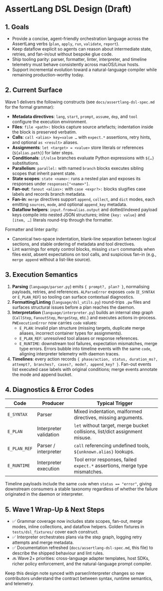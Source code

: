 # AssertLang DSL Design (Draft)

## 1. Goals
- Provide a concise, agent-friendly orchestration language across the AssertLang verbs (`plan`, `apply`, `run`, `validate`, `report`).
- Keep dataflow explicit so agents can reason about intermediate state, retries, and fan-in/out without bespoke glue code.
- Ship tooling parity: parser, formatter, linter, interpreter, and timeline telemetry must behave consistently across macOS/Linux hosts.
- Support incremental evolution toward a natural-language compiler while remaining production-worthy today.

## 2. Current Surface
Wave 1 delivers the following constructs (see `docs/assertlang-dsl-spec.md` for the formal grammar):

- **Metadata directives**: `lang`, `start`, `prompt`, `assume`, `dep`, and `tool` configure the execution environment.
- **Files**: `file <path>:` blocks capture source artefacts; indentation inside the block is preserved verbatim.
- **Calls**: `call <alias> key=value …` with `expect.*` assertions, retry hints, and optional `as <result>` aliases.
- **Assignments**: `let <target> = <value>` store literals or references (`${alias.path}`) for later steps.
- **Conditionals**: `if/else` branches evaluate Python expressions with `${…}` substitutions.
- **Parallelism**: `parallel:` with named `branch` blocks executes sibling scopes that inherit parent state.
- **State scopes**: `state <name>:` runs a nested plan and exposes its responses under `responses["<name>"]`.
- **Fan-out**: `fanout <alias>:` with `case <expr?>:` blocks slugifies case labels and records branch metadata.
- **Fan-in**: `merge` directives support `append`, `collect`, and `dict` modes, each emitting `sources`, `mode`, and optional `append_key` metadata.
- **Dataflow helpers**: `input.from=alias.output` and dotted/indexed payload keys compile into nested JSON structures; inline `{key: value}` and `[item, …]` literals round-trip through the formatter.

Formatter and linter parity:
- Canonical two-space indentation, blank-line separation between logical sections, and stable ordering of metadata and tool directives.
- Lint warnings for empty control blocks, missing `start` commands when files exist, absent expectations on tool calls, and suspicious fan-in (e.g., `merge append` without a list-like source).

## 3. Execution Semantics
1. **Parsing** (`language/parser.py`) emits `{ prompt?, plan? }`, normalising payloads, retries, and references. `ALParseError` exposes `code` (`E_SYNTAX` or `E_PLAN_REF`) so tooling can surface contextual diagnostics.
2. **Formatting/Linting** (`language/dsl_utils.py`) round-trips `.pw` files and surfaces structural issues before a plan reaches the daemon.
3. **Interpretation** (`language/interpreter.py`) builds an internal step graph (`CallStep`, `FanoutStep`, `MergeStep`, etc.) and executes actions in-process. `PWExecutionError` now carries `code` values:
   - `E_PLAN`: invalid plan structure (missing targets, duplicate merge aliases, incorrect container types for assignments).
   - `E_PLAN_REF`: unresolved tool aliases or response references.
   - `E_RUNTIME`: downstream tool failures, expectation mismatches, merge type errors.
   Errors bubble into timeline events with the same `code`, aligning interpreter telemetry with daemon traces.
4. **Timelines**: every action records `{ phase/action, status, duration_ms?, attempt?, branches?, cases?, mode?, append_key? }`. Fan-out events list executed case labels with original conditions; merge events annotate the mode and append bucket.

## 4. Diagnostics & Error Codes
| Code | Producer | Typical Trigger |
| --- | --- | --- |
| `E_SYNTAX` | Parser | Mixed indentation, malformed directives, missing arguments. |
| `E_PLAN` | Interpreter validation | `let` without target, merge bucket collisions, list/dict assignment misuse. |
| `E_PLAN_REF` | Parser / interpreter | `call` referencing undefined tools, `${unknown.alias}` lookups. |
| `E_RUNTIME` | Interpreter execution | Tool error responses, failed `expect.*` assertions, merge type mismatches. |

Timeline payloads include the same `code` when `status == "error"`, giving downstream consumers a stable taxonomy regardless of whether the failure originated in the daemon or interpreter.

## 5. Wave 1 Wrap-Up & Next Steps
- ✅ Grammar coverage now includes state scopes, fan-out, merge modes, inline collections, and dataflow helpers. Golden fixtures in `tests/dsl_fixtures/` cover each construct.
- ✅ Interpreter orchestrates plans via the step graph, logging retry attempts and merge metadata.
- ✅ Documentation refreshed (`docs/assertlang-dsl-spec.md`, this file) to describe the shipped behaviour and lint rules.
- 🔜 Wave 2+ priorities: cross-language adapter templates, host SDKs, richer policy enforcement, and the natural-language prompt compiler.

Keep this design note synced with parser/interpreter changes so new contributors understand the contract between syntax, runtime semantics, and telemetry.
